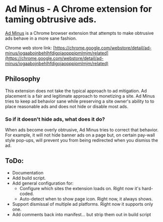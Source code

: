 # Ad Minus - A Chrome extension for taming obtrusive ads.

[Ad Minus](https://chrome.google.com/webstore/detail/ad-minus/iogaabojnbehlhfdigojaopppipmlmjm/related) is a Chrome browser extension that attempts to make obtrusive ads behave in a more sane fashion.

Chrome web store link: [https://chrome.google.com/webstore/detail/ad-minus/iogaabojnbehlhfdigojaopppipmlmjm/related](https://chrome.google.com/webstore/detail/ad-minus/iogaabojnbehlhfdigojaopppipmlmjm/related)

## Philosophy
This extension does not take the typical approach to ad mitigation. Ad placement is a fair and legitimate approach to monetizing a site. Ad Minus tries to keep ad behavior sane while preserving a site owner's ability to to place reasonable ads and does not hide or disable most ads. 

### So if it doesn't hide ads, what does it do?
When ads become overly obtrusive, Ad Minus tries to correct that behavior. For example, it will not hide banner ads on a page but, on certain pay-wall style pop-ups, will prevent you from being redirected when you dismiss the ad.

## ToDo:
- Documentation
- Add build script.
- Add general configuration for:
  - Configure which sites the extension loads on. Right now it's hard-coded.
  - Auto-detect when to show page icon. Right now, it always shows.
- Support dismissal of multiple ad platforms. Right now it supports only one.
- Add comments back into manifest... but strip them out in build script

